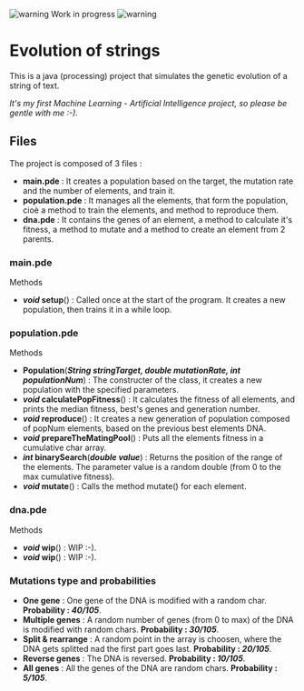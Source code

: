 ![warning](http://icons.iconarchive.com/icons/paomedia/small-n-flat/24/sign-warning-icon.png "Warning") Work in progress ![warning](http://icons.iconarchive.com/icons/paomedia/small-n-flat/24/sign-warning-icon.png "Warning")

# Evolution of strings
This is a java (processing) project that simulates the genetic evolution of a string of text.

_It's my first Machine Learning - Artificial Intelligence project, so please be gentle with me :-)._

## Files
The project is composed of 3 files :
- **main.pde** : It creates a population based on the target, the mutation rate and the number of elements, and train it.
- **population.pde** : It manages all the elements, that form the population, cioè a method to train the elements, and method to reproduce them.
- **dna.pde** : It contains the genes of an element, a method to calculate it's fitness, a method to mutate and a method to create an element from 2 parents.

### main.pde
Methods
- **_void_ setup**() : Called once at the start of the program. It creates a new population, then trains it in a while loop.

### population.pde
Methods
- **Population**(**_String stringTarget, double mutationRate, int populationNum_**) : The constructer of the class, it creates a new population with the specified parameters.
- **_void_ calculatePopFitness**() : It calculates the fitness of all elements, and prints the median fitness, best's genes and generation number.
- **_void_ reproduce**() : It creates a new generation of population composed of popNum elements, based on the previous best elements DNA.
- **_void_ prepareTheMatingPool**() : Puts all the elements fitness in a cumulative char array.
- **_int_ binarySearch**(**_double value_**) : Returns the position of the range of the elements. The parameter value is a random double (from 0 to the max cumulative fitness).
- **_void_ mutate**() : Calls the method mutate() for each element.

### dna.pde
Methods
- **_void_ wip**() : WIP :-).
- **_void_ wip**() : WIP :-).

### Mutations type and probabilities
- **One gene** : One gene of the DNA is modified with a random char. **Probability : _40/105_**.
- **Multiple genes** : A random number of genes (from 0 to max) of the DNA is modified with random chars. **Probability : _30/105_**.
- **Split & rearrange** : A random point in the array is choosen, where the DNA gets splitted nad the first part goes last. **Probability : _20/105_**.
- **Reverse genes** : The DNA is reversed. **Probability : _10/105_**.
- **All genes** : All the genes of the DNA are random chars. **Probability : _5/105_**.